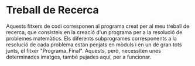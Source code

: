 # Treball de Recerca
Aquests fitxers de codi corresponen al programa creat per al meu treball de recerca, que consisteix en la creació d'un programa per a la resolució de problemes matemàtics.
Els diferents subprogrames corresponents a la resolució de cada problema estan penjats en mòduls i en un de gran tots junts, el fitxer "Programa_Final".
Aquests, però, necessiten unes determinades imatges, també pujades aquí, per a funcionar.
